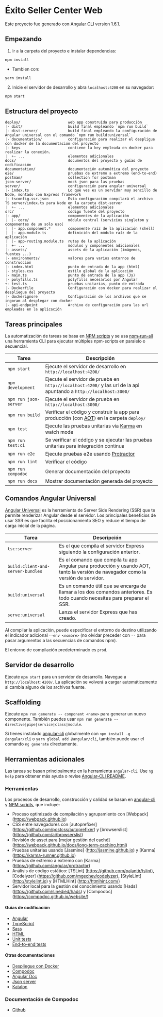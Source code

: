 # **Éxito Seller Center Web**

Este proyecto fue generado con [Angular CLI](https://github.com/angular/angular-cli)
 version 1.6.1.

## Empezando

1. Ir a la carpeta del proyecto e instalar dependencias:
 ```bash
 npm install
 ```
- Tambien con:
 ```bash
 yarn install
 ```

2. Inicie el servidor de desarrollo y abra `localhost:4200` en su navegador:
 ```bash
 npm start
 ```
 
## Estructura del proyecto

```
deploy/                      web app construida para producción
|- dist/                     build final empleando `npm run build`
|- dist-server/              build final empleando la configuración de Angular universal con el comando `npm run build:universal` 
|- documentation/            configuración para realizar el despligue con docker de la documentación del proyecto
|- keys                      contiene la key empleada en docker para realizar la conexión.
|  +- ...                    elementos adicionales
docs/                        documentos del proyecto y guías de codificación
documentation/               documentación automática del proyecto
e2e/                         pruebas de extremo a extremo (end-to-end)
postman/                     collection for postman
json-server/                 mock json para las pruebas
server/                      configuración para angular universal
|- index.ts                  Lo que ves es un servidor muy sencillo de Node, montado con Express framework
|- tsconfig.ssr.json         Esta configuración compilará el archivo TS server/index.ts para Node en la carpeta dist-server
|  +- ...                    elementos adicionales
src/                         código fuente del proyecto
|- app/                      componentes de la aplicación
|  |- core/                  módulo central (servicios singleton y componentes de un solo uso)
|  |- app.component.*        componente raíz de la aplicación (shell)
|  |- app.module.ts          definición del módulo raíz de la aplicación
|  |- app-routing.module.ts  rutas de la aplicación
|  +- ...                    módulos y componentes adicionales
|- assets/                   assets de la aplicación (imágenes, fuentes ...)
|- environments/             valores para varios entornos de construcción
|- index.html                punto de entrada de la app (html)
|- styles.css                estilo global de la aplicación
|- main.ts                   punto de entrada de la app (Js)
|- polyfills.ts              polyfills necesarios por Angular
+- test.ts                   pruebas unitarias, punto de entrada
|- Dockerfile                Configuración con docker para realizar el despliegue del proyecto
|- dockerignore              Configuración de los archivos que se ingoran al desplegar con docker
|- api-endpoint              Archivo de configuración para las url empleadas en la aplicación
```

## Tareas principales

La automatización de tareas se basa en [NPM scripts](https://docs.npmjs.com/misc/scripts) y se usa [npm-run-all](https://github.com/mysticatea/npm-run-all) una herramienta CLI para ejecutar múltiples npm-scripts en paralelo o secuencial.

Tarea                           | Descripción
--------------------------------|--------------------------------------------------------------------------------------
`npm start`                     | Ejecute el servidor de desarrollo en `http://localhost:4200/`
`npm development`               | Ejecute el servidor de prueba en `http://localhost:4200/` y las url de la api apuntando a `http://localhost:3000/`
`npm run json-server`           | Ejecute el servidor de prueba en `http://localhost:3000/`
`npm run build`                 | Verificar el código y construir la app para producción (con [AOT](https://angular.io/guide/aot-compiler)) en la carpeta `deploy/`
`npm test`                      | Ejecute las pruebas unitarias via [Karma](https://karma-runner.github.io) en watch mode
`npm run test:ci`               | Se verificar el código y se ejecutar las pruebas unitarias para integración continua
`npm run e2e`                   | Ejecute pruebas e2e usando [Protractor](http://www.protractortest.org)
`npm run lint`                  | Verificar el código
`npm run compodoc`              | Generar documentación del proyecto
`npm run docs`                  | Mostrar documentación generada del proyecto

## Comandos Angular Universal

[Angular Universal](https://universal.angular.io/) es la herramienta de Server Side Rendering (SSR) que te permite renderizar Angular desde el servidor. Los principales beneficios de usar SSR es que facilita el posicionamiento SEO y reduce el tiempo de carga inicial de la página.

Tarea                                | Descripción
-------------------------------------|--------------------------------------------------------------------------------------
`tsc:server`                         |  Es el que compila el servidor Express siguiendo la configuración anterior.
`build:client-and-server-bundles`    |  Es el comando que compila tu app Angular para producción y usando AOT, tanto la versión de navegador como la versión de servidor.
`build:universal`                    |  Es un comando útil que se encarga de llamar a los dos comandos anteriores. Es todo cuando necesitas para preparar el SSR.
`serve:universal`                    |   Lanza el servidor Express que has creado.

Al compilar la aplicación, puede especificar el entorno de destino utilizando el indicador adicional `--env <nombre>` (no olvidar preceder con `--` para pasar argumentos a las secuencias de comandos npm).

El entorno de compilación predeterminado es `prod`.

## Servidor de desarrollo

Ejecute `npm start` para un servidor de desarrollo. Navegue a `http://localhost:4200/`. La aplicación se volverá a cargar automáticamente si cambia alguno de los archivos fuente.

## Scaffolding

Ejecute `npm run generate -- component <name>` para generar un nuevo componente. 
También puedes usar `npm run generate -- directive|pipe|service|class|module`.

Si tienes instalado [angular-cli](https://github.com/angular/angular-cli) globalmente con `npm install -g @angular/cli` o `yarn global add @angular/cli`, también puede usar el comando `ng generate` directamente.

## Herramientas adicionales

Las tareas se basan principalmente en la herramienta `angular-cli`. 
Use `ng help` para obtener más ayuda o revise [Angular-CLI README](https://github.com/angular/angular-cli).

### Herramientas

Los procesos de desarrollo, construcción y calidad se basan en [angular-cli](https://github.com/angular/angular-cli) y
[NPM scripts](https://docs.npmjs.com/misc/scripts), que incluye:

- Proceso optimizado de compilación y agrupamiento con [Webpack] (https://webpack.github.io)
- CSS entre navegadores con [autoprefixer] (https://github.com/postcss/autoprefixer) y
  [browserslist] (https://github.com/ai/browserslist)
- Revisión de asset para [mejor gestión del caché] (https://webpack.github.io/docs/long-term-caching.html)
- Pruebas unitarias usando [Jasmine] (http://jasmine.github.io) y [Karma] (https://karma-runner.github.io)
- Pruebas de extremo a extremo con [Karma] (https://github.com/angular/protractor)
- Análisis de código estático: [TSLint] (https://github.com/palantir/tslint), [Codelyzer] (https://github.com/mgechev/codelyzer),
  [StyleLint] (http://stylelint.io) y [HTMLHint] (http://htmlhint.com/)
- Servidor local para la gestión del conocimiento usando [Hads] (https://github.com/sinedied/hads) y [Compodoc] (https://compodoc.github.io/website/)

#### Guías de codificación

- [Angular](docs/coding-guides/angular.md)
- [TypeScript](docs/coding-guides/typescript.md)
- [Sass](docs/coding-guides/sass.md)
- [HTML](docs/coding-guides/html.md)
- [Unit tests](docs/coding-guides/unit-test.md)
- [End-to-end tests](docs/coding-guides/e2e.md)

#### Otras documentaciones

- [Despliegue con Docker](docs/docker.md)
- [Compodoc](docs/compodoc.md)
- [Angular Doc](docs/angulardoc.md)
- [Json server](docs/json-server.md)
- [Katalon](docs/katalon.md)

### Documentación de Compodoc

- [Github](https://maik3345.github.io/Seller-center-Documentation/dist/index.html)
